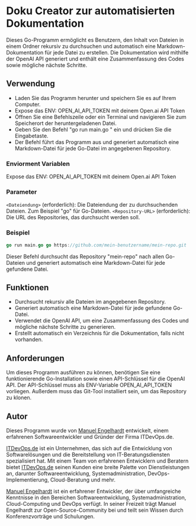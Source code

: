 # Doku Creator zur automatisierten Dokumentation

Dieses Go-Programm ermöglicht es Benutzern, den Inhalt von Dateien in einem Ordner rekursiv zu durchsuchen und automatisch eine Markdown-Dokumentation für jede Datei zu erstellen. Die Dokumentation wird mithilfe der OpenAI API generiert und enthält eine Zusammenfassung des Codes sowie mögliche nächste Schritte.


## Verwendung

- Laden Sie das Programm herunter und speichern Sie es auf Ihrem Computer.
- Expose das ENV: OPEN_AI_API_TOKEN mit deinem Open.ai API Token
- Öffnen Sie eine Befehlszeile oder ein Terminal und navigieren Sie zum Speicherort der heruntergeladenen Datei.
- Geben Sie den Befehl "go run main.go <Dateiendung> <Repository-URL>" ein und drücken Sie die Eingabetaste.
- Der Befehl führt das Programm aus und generiert automatisch eine Markdown-Datei für jede Go-Datei im angegebenen Repository.


### Enviorment Variablen

Expose das ENV: OPEN_AI_API_TOKEN mit deinem Open.ai API Token

### Parameter

`<Dateiendung>` (erforderlich): Die Dateiendung der zu durchsuchenden Dateien. Zum Beispiel "go" für Go-Dateien.
`<Repository-URL>` (erforderlich): Die URL des Repositories, das durchsucht werden soll.


### Beispiel

```go
go run main.go go https://github.com/mein-benutzername/mein-repo.git
```

Dieser Befehl durchsucht das Repository "mein-repo" nach allen Go-Dateien und generiert automatisch eine Markdown-Datei für jede gefundene Datei.

## Funktionen

- Durchsucht rekursiv alle Dateien im angegebenen Repository.
- Generiert automatisch eine Markdown-Datei für jede gefundene Go-Datei.
- Verwendet die OpenAI API, um eine Zusammenfassung des Codes und mögliche nächste Schritte zu generieren.
- Erstellt automatisch ein Verzeichnis für die Dokumentation, falls nicht vorhanden.

## Anforderungen

Um dieses Programm ausführen zu können, benötigen Sie eine funktionierende Go-Installation sowie einen API-Schlüssel für die OpenAI API. Der API-Schlüssel muss als ENV-Variable OPEN_AI_API_TOKEN vorliegen. Außerdem muss das Git-Tool installiert sein, um das Repository zu klonen.

## Autor

Dieses Programm wurde von [Manuel Engelhardt](https://about.me/manuelmueller) entwickelt, einem erfahrenen Softwareentwickler und Gründer der Firma ITDevOps.de.

[ITDevOps.de](https://ITDevOps.de) ist ein Unternehmen, das sich auf die Entwicklung von Softwarelösungen und die Bereitstellung von IT-Beratungsdiensten spezialisiert hat. Mit einem Team von erfahrenen Entwicklern und Beratern bietet [ITDevOps.de](https://ITDevOps.de) seinen Kunden eine breite Palette von Dienstleistungen an, darunter Softwareentwicklung, Systemadministration, DevOps-Implementierung, Cloud-Beratung und mehr.

[Manuel Engelhardt](https://about.me/manuelmueller) ist ein erfahrener Entwickler, der über umfangreiche Kenntnisse in den Bereichen Softwareentwicklung, Systemadministration, Cloud-Computing und DevOps verfügt. In seiner Freizeit trägt Manuel Engelhardt zur Open-Source-Community bei und teilt sein Wissen durch Konferenzvorträge und Schulungen.